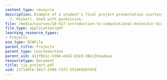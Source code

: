 ```yaml
---
content_type: resource
description: Example of a student's final project presentation courtesy of Christopher
  J. Peikert. Used with permission.
file: /media/courses/18-417-introduction-to-computational-molecular-biology-fall-2004/21f1d9f6501f339073f2552469207d7d_cjp_project.pdf
file_type: application/pdf
learning_resource_types:
- Projects
ocw_type: OCWFile
parent_title: Projects
parent_type: CourseSection
parent_uid: 411f0b1c-b394-ed42-b3ed-38e135eadaaa
resourcetype: Document
title: cjp_project.pdf
uid: 21f1d9f6-501f-3390-73f2-552469207d7d
---
```

